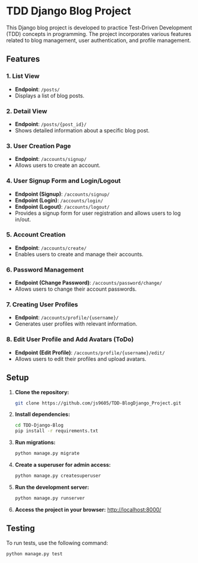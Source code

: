 # TDD Django Blog Project


This Django blog project is developed to practice Test-Driven Development (TDD) concepts in programming. The project incorporates various features related to blog management, user authentication, and profile management.

## Features

### 1. List View

- **Endpoint**: `/posts/`
- Displays a list of blog posts.

### 2. Detail View

- **Endpoint**: `/posts/{post_id}/`
- Shows detailed information about a specific blog post.

### 3. User Creation Page

- **Endpoint**: `/accounts/signup/`
- Allows users to create an account.

### 4. User Signup Form and Login/Logout

- **Endpoint (Signup)**: `/accounts/signup/`
- **Endpoint (Login)**: `/accounts/login/`
- **Endpoint (Logout)**: `/accounts/logout/`
- Provides a signup form for user registration and allows users to log in/out.

### 5. Account Creation

- **Endpoint**: `/accounts/create/`
- Enables users to create and manage their accounts.

### 6. Password Management

- **Endpoint (Change Password)**: `/accounts/password/change/`
- Allows users to change their account passwords.

### 7. Creating User Profiles

- **Endpoint**: `/accounts/profile/{username}/`
- Generates user profiles with relevant information.

### 8. Edit User Profile and Add Avatars (ToDo)

- **Endpoint (Edit Profile)**: `/accounts/profile/{username}/edit/`
- Allows users to edit their profiles and upload avatars.

## Setup

1. **Clone the repository:**

    ```bash
    git clone https://github.com/js9605/TDD-BlogDjango_Project.git
    ```

2. **Install dependencies:**

    ```bash
    cd TDD-Django-Blog
    pip install -r requirements.txt
    ```

3. **Run migrations:**

    ```bash
    python manage.py migrate
    ```

4. **Create a superuser for admin access:**

    ```bash
    python manage.py createsuperuser
    ```

5. **Run the development server:**

    ```bash
    python manage.py runserver
    ```

6. **Access the project in your browser:** [http://localhost:8000/](http://localhost:8000/)

## Testing

To run tests, use the following command:

```bash
python manage.py test
